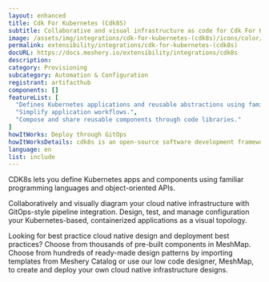 ```yaml
---
layout: enhanced
title: Cdk For Kubernetes (Cdk8S)
subtitle: Collaborative and visual infrastructure as code for Cdk For Kubernetes (Cdk8S)
image: /assets/img/integrations/cdk-for-kubernetes-(cdk8s)/icons/color/cdk-for-kubernetes-(cdk8s)-color.svg
permalink: extensibility/integrations/cdk-for-kubernetes-(cdk8s)
docURL: https://docs.meshery.io/extensibility/integrations/cdk8s
description: 
category: Provisioning
subcategory: Automation & Configuration
registrant: artifacthub
components: []
featureList: [
  "Defines Kubernetes applications and reusable abstractions using familiar programming languages.",
  "Simplify application workflows.",
  "Compose and share reusable components through code libraries."
]
howItWorks: Deploy through GitOps
howItWorksDetails: cdk8s is an open-source software development framework for defining Kubernetes applications and reusable abstractions using familiar programming languages and rich object-oriented APIs. cdk8s apps synthesize into standard Kubernetes manifests which can be applied to any Kubernetes cluster.
language: en
list: include
---
```

<p>
CDK8s lets you define Kubernetes apps and components using familiar programming languages and object-oriented APIs.
</p>
<p>
    Collaboratively and visually diagram your cloud native infrastructure with GitOps-style pipeline integration. Design, test, and manage configuration your Kubernetes-based, containerized applications as a visual topology.
</p>
<p>
    Looking for best practice cloud native design and deployment best practices? Choose from thousands of pre-built components in MeshMap. Choose from hundreds of ready-made design patterns by importing templates from Meshery Catalog or use our low code designer, MeshMap, to create and deploy your own cloud native infrastructure designs.
</p>
